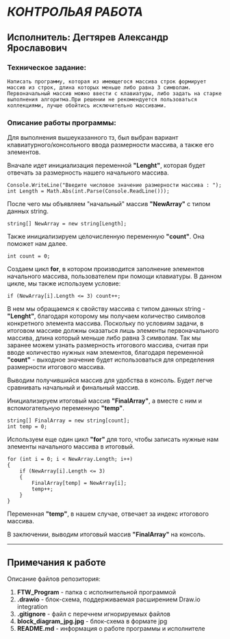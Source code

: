 # ***КОНТРОЛЬАЯ РАБОТА***
## **Исполнитель:** Дегтярев Александр Ярославович

### **Техническое задание:** 

    Написать программу, которая из имеющегося массива строк формирует массив из строк, длина которых меньше либо равна 3 символам. Первоначальный массив можно ввести с клавиатуры, либо задать на старке выполнения алгоритма.При решении не рекомендуется пользоваться коллекциями, лучше обойтись исключительно массивами.

### **Описание работы программы:** 

Для выполнения вышеуказанного тз, был выбран вариант клавиатурного/консольного ввода размерности массива, а также его элементов. 

Вначале идет инициализация переменной **"Lenght"**, которая будет отвечать за размерность нашего начального массива. 

    Console.WriteLine("Введите числовое значение размерности массива : ");
    int Length = Math.Abs(int.Parse(Console.ReadLine()));

После чего мы объявляем "начальный" массив **"NewArray"** с типом данных string.
    
    string[] NewArray = new string[Length];


Также инициализируем целочисленную переменную **"count"**. Она поможет нам далее.

    int count = 0;

Создаем цикл **for**, в котором производится заполнение элементов начального массива, пользователем при помощи клавиатуры. В данном цикле, мы также используем условие:   

    if (NewArray[i].Length <= 3) count++;
        
В нем мы обращаемся к свойству массива с типом данных string - **"Lenght"**, благодаря которому мы получаем количество символов конкретного элемента массива. 
Поскольку по условиям задачи, в итоговом массиве должны оказаться лишь элементы первоначального массива, длина который меньше либо равна 3 символам. Так мы заранее можем узнать размерность итогового массива, считая при вводе количество нужных нам элементов, благодаря переменной **"count"** - выходное значение будет использоваться для определения размерности итогового массива.

Выводим получившийся массив для удобства в консоль. Будет легче сравнивать начальный и финальный массив.

Инициализируем итоговый массив **"FinalArray"**, а вместе с ним и вспомогательную переменную **"temp"**.

    string[] FinalArray = new string[count];
    int temp = 0;

Используем еще один цикл **"for"** для того, чтобы записать нужные нам элементы начального массива в итоговый.

    for (int i = 0; i < NewArray.Length; i++)
    {
        if (NewArray[i].Length <= 3)
        {
            FinalArray[temp] = NewArray[i];
            temp++;
        }
    }

Переменная **"temp"**, в нашем случае, отвечает за индекс итогового массива. 

В заключении, выводим итоговый массив **"FinalArray"** на консоль. 

---
## **Примечания к работе**

Описание файлов репозитория:

1. **FTW_Program** - папка с исполнительной программой
2. **.drawio** - блок-схема, поддерживаемая расширением Draw.io integration
3. **.gitignore** - файл с перечнем игнорируемых файлов
4. **block_diagram_jpg.jpg** - блок-схема в формате jpg
5. **README.md** - информация о работе программы и исполнителе

